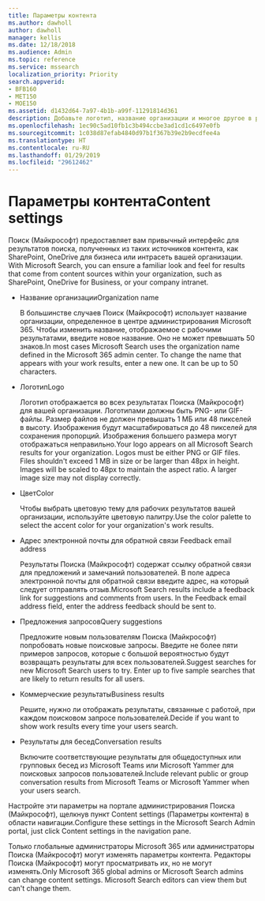 ```yaml
---
title: Параметры контента
ms.author: dawholl
author: dawholl
manager: kellis
ms.date: 12/18/2018
ms.audience: Admin
ms.topic: reference
ms.service: mssearch
localization_priority: Priority
search.appverid:
- BFB160
- MET150
- MOE150
ms.assetid: d1432d64-7a97-4b1b-a99f-11291814d361
description: Добавьте логотип, название организации и многое другое в результаты Поиска (Майкрософт), связанные с работой
ms.openlocfilehash: 1ec90c5ad10fb1c3b494ccbe3ad1cd1c6497e0fb
ms.sourcegitcommit: 1c038d87efab4840d97b1f367b39e2b9ecdfee4a
ms.translationtype: HT
ms.contentlocale: ru-RU
ms.lasthandoff: 01/29/2019
ms.locfileid: "29612462"
---
```

# <a name="content-settings"></a><span data-ttu-id="7d4cf-103">Параметры контента</span><span class="sxs-lookup"><span data-stu-id="7d4cf-103">Content settings</span></span>

<span data-ttu-id="7d4cf-104">Поиск (Майкрософт) предоставляет вам привычный интерфейс для результатов поиска, полученных из таких источников контента, как SharePoint, OneDrive для бизнеса или интрасеть вашей организации. </span><span class="sxs-lookup"><span data-stu-id="7d4cf-104">With Microsoft Search, you can ensure a familiar look and feel for results that come from content sources within your organization, such as SharePoint, OneDrive for Business, or your company intranet.</span></span> 
  
- <span data-ttu-id="7d4cf-105">Название организации</span><span class="sxs-lookup"><span data-stu-id="7d4cf-105">Organization name</span></span>
    
    <span data-ttu-id="7d4cf-p101">В большинстве случаев Поиск (Майкрософт) использует название организации, определенное в центре администрирования Microsoft 365. Чтобы изменить название, отображаемое с рабочими результатами, введите новое название. Оно не может превышать 50 знаков.</span><span class="sxs-lookup"><span data-stu-id="7d4cf-p101">In most cases Microsoft Search uses the organization name defined in the Microsoft 365 admin center. To change the name that appears with your work results, enter a new one. It can be up to 50 characters.</span></span>
    
- <span data-ttu-id="7d4cf-109">Логотип</span><span class="sxs-lookup"><span data-stu-id="7d4cf-109">Logo</span></span>
    
    <span data-ttu-id="7d4cf-p102">Логотип отображается во всех результатах Поиска (Майкрософт) для вашей организации. Логотипами должны быть PNG- или GIF-файлы. Размер файлов не должен превышать 1 МБ или 48 пикселей в высоту. Изображения будут масштабироваться до 48 пикселей для сохранения пропорций. Изображения большего размера могут отображаться неправильно.</span><span class="sxs-lookup"><span data-stu-id="7d4cf-p102">Your logo appears on all Microsoft Search results for your organization. Logos must be either PNG or GIF files. Files shouldn't exceed 1 MB in size or be larger than 48px in height. Images will be scaled to 48px to maintain the aspect ratio. A larger image size may not display correctly.</span></span>
    
- <span data-ttu-id="7d4cf-115">Цвет</span><span class="sxs-lookup"><span data-stu-id="7d4cf-115">Color</span></span>
    
    <span data-ttu-id="7d4cf-116">Чтобы выбрать цветовую тему для рабочих результатов вашей организации, используйте цветовую палитру.</span><span class="sxs-lookup"><span data-stu-id="7d4cf-116">Use the color palette to select the accent color for your organization's work results.</span></span>
    
- <span data-ttu-id="7d4cf-117">Адрес электронной почты для обратной связи </span><span class="sxs-lookup"><span data-stu-id="7d4cf-117">Feedback email address</span></span>
    
    <span data-ttu-id="7d4cf-p103">Результаты Поиска (Майкрософт) содержат ссылку обратной связи для предложений и замечаний пользователей. В поле адреса электронной почты для обратной связи введите адрес, на который следует отправлять отзыв.</span><span class="sxs-lookup"><span data-stu-id="7d4cf-p103">Microsoft Search results include a feedback link for suggestions and comments from users. In the Feedback email address field, enter the address feedback should be sent to.</span></span>
    
- <span data-ttu-id="7d4cf-120">Предложения запросов</span><span class="sxs-lookup"><span data-stu-id="7d4cf-120">Query suggestions</span></span>
    
    <span data-ttu-id="7d4cf-p104">Предложите новым пользователям Поиска (Майкрософт) попробовать новые поисковые запросы. Введите не более пяти примеров запросов, которые с большой вероятностью будут возвращать результаты для всех пользователей.</span><span class="sxs-lookup"><span data-stu-id="7d4cf-p104">Suggest searches for new Microsoft Search users to try. Enter up to five sample searches that are likely to return results for all users.</span></span>
    
- <span data-ttu-id="7d4cf-123">Коммерческие результаты</span><span class="sxs-lookup"><span data-stu-id="7d4cf-123">Business results</span></span>
    
    <span data-ttu-id="7d4cf-124">Решите, нужно ли отображать результаты, связанные с работой, при каждом поисковом запросе пользователей.</span><span class="sxs-lookup"><span data-stu-id="7d4cf-124">Decide if you want to show work results every time your users search.</span></span>
    
- <span data-ttu-id="7d4cf-125">Результаты для бесед</span><span class="sxs-lookup"><span data-stu-id="7d4cf-125">Conversation results</span></span>
    
    <span data-ttu-id="7d4cf-126">Включите соответствующие результаты для общедоступных или групповых бесед из Microsoft Teams или Microsoft Yammer для поисковых запросов пользователей.</span><span class="sxs-lookup"><span data-stu-id="7d4cf-126">Include relevant public or group conversation results from Microsoft Teams or Microsoft Yammer when your users search.</span></span>
    
<span data-ttu-id="7d4cf-127">Настройте эти параметры на портале администрирования Поиска (Майкрософт), щелкнув пункт Content settings (Параметры контента) в области навигации.</span><span class="sxs-lookup"><span data-stu-id="7d4cf-127">Configure these settings in the Microsoft Search Admin portal, just click Content settings in the navigation pane.</span></span>
  
<span data-ttu-id="7d4cf-p105">Только глобальные администраторы Microsoft 365 или администраторы Поиска (Майкрософт) могут изменять параметры контента. Редакторы Поиска (Майкрософт) могут просматривать их, но не могут изменять.</span><span class="sxs-lookup"><span data-stu-id="7d4cf-p105">Only Microsoft 365 global admins or Microsoft Search admins can change content settings. Microsoft Search editors can view them but can't change them.</span></span>


